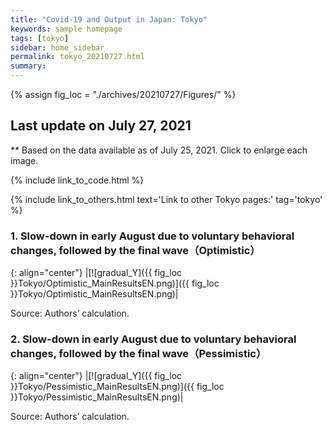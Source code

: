 ```yaml
---
title: "Covid-19 and Output in Japan: Tokyo"
keywords: sample homepage
tags: [tokyo]
sidebar: home_sidebar
permalink: tokyo_20210727.html
summary:
---
```


{% assign fig_loc = "./archives/20210727/Figures/" %}

## Last update on July 27, 2021
** Based on the data available as of July 25, 2021. Click to enlarge each image.

{% include link_to_code.html %}

{% include link_to_others.html text='Link to other Tokyo pages:' tag='tokyo' %}



<!-- #### (i) Baseline scenario

{: align="center"}
|[![Tokyo_gradual_Y]({{ fig_loc }}Tokyo/GradualRecovery1.png)]({{ fig_loc }}Tokyo/GradualRecovery1.png)|

Source: Authors’ calculation.

#### (ii) Alternative scenario

{: align="center"}
|[![Tokyo_gradual_Y]({{ fig_loc }}Tokyo/GradualRecovery3.png)]({{ fig_loc }}Tokyo/GradualRecovery3.png)|

Source: Authors’ calculation. -->

<!-- #### (iii) Variant scenario (A)

{: align="center"}
|[![Tokyo_gradual_Y]({{ fig_loc }}Tokyo/GradualRecovery41.png)]({{ fig_loc }}Tokyo/GradualRecovery41.png)|

Source: Authors’ calculation. -->




### 1. Slow-down in early August due to voluntary behavioral changes, followed by the final wave（Optimistic）

{: align="center"}
|[![gradual_Y]({{ fig_loc }}Tokyo/Optimistic_MainResultsEN.png)]({{ fig_loc }}Tokyo/Optimistic_MainResultsEN.png)|

Source: Authors’ calculation.

### 2. Slow-down in early August due to voluntary behavioral changes, followed by the final wave（Pessimistic）

{: align="center"}
|[![gradual_Y]({{ fig_loc }}Tokyo/Pessimistic_MainResultsEN.png)]({{ fig_loc }}Tokyo/Pessimistic_MainResultsEN.png)|

Source: Authors’ calculation.

